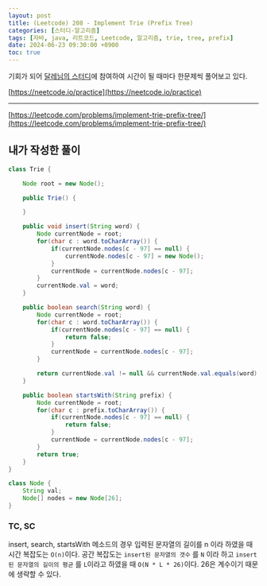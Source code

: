 ```yaml
---
layout: post
title: (Leetcode) 208 - Implement Trie (Prefix Tree)
categories: [스터디-알고리즘]
tags: [자바, java, 리트코드, Leetcode, 알고리즘, trie, tree, prefix]
date: 2024-06-23 09:30:00 +0900
toc: true
---
```


기회가 되어 [달레님의 스터디](https://github.com/DaleStudy/leetcode-study)에 참여하여 시간이 될 때마다 한문제씩 풀어보고 있다.

[https://neetcode.io/practice](https://neetcode.io/practice)

---

[https://leetcode.com/problems/implement-trie-prefix-tree/](https://leetcode.com/problems/implement-trie-prefix-tree/)

## 내가 작성한 풀이

```java
class Trie {

    Node root = new Node();

    public Trie() {

    }

    public void insert(String word) {
        Node currentNode = root;
        for(char c : word.toCharArray()) {
            if(currentNode.nodes[c - 97] == null) {
                currentNode.nodes[c - 97] = new Node();
            }
            currentNode = currentNode.nodes[c - 97];
        }
        currentNode.val = word;
    }

    public boolean search(String word) {
        Node currentNode = root;
        for(char c : word.toCharArray()) {
            if(currentNode.nodes[c - 97] == null) {
                return false;
            }
            currentNode = currentNode.nodes[c - 97];
        }

        return currentNode.val != null && currentNode.val.equals(word);
    }

    public boolean startsWith(String prefix) {
        Node currentNode = root;
        for(char c : prefix.toCharArray()) {
            if(currentNode.nodes[c - 97] == null) {
                return false;
            }
            currentNode = currentNode.nodes[c - 97];
        }
        return true;
    }
}

class Node {
    String val;
    Node[] nodes = new Node[26];
}
```

### TC, SC

insert, search, startsWith 메소드의 경우 입력된 문자열의 길이를 n 이라 하였을 때 시간 복잡도는 `O(n)`이다. 공간 복잡도는 `insert된 문자열의 갯수` 를 `N` 이라 하고 `insert된 문자열의 길이의 평균` 를 `L`이라고 하였을 때 `O(N * L * 26)`이다. 26은 계수이기 때문에 생략할 수 있다.
